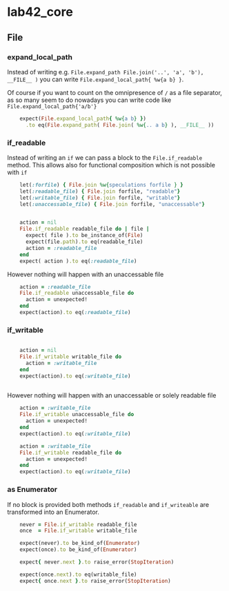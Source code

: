 # lab42\_core

## File

### expand\_local\_path


Instead of writing e.g. `File.expand_path File.join('..', 'a', 'b'), __FILE__ )` 
you can write `File.expand_local_path{ %w{a b} }`. 

Of course if you want to count on the omnipresence of `/` as a file separator, as so many seem to do
nowadays you can write code like `File.expand_local_path{'a/b'}` 

```ruby :example
    expect(File.expand_local_path{ %w{a b} })
      .to eq(File.expand_path( File.join( %w{.. a b} ), __FILE__ ))
```

### if\_readable

Instead of writing an `if` we can pass a block to the `File.if_readable` method.
This allows also for functional composition which is not possible with `if` 

```ruby :include
    let(:forfile) { File.join %w{speculations forfile } }
    let(:readable_file) { File.join forfile, "readable"}
    let(:writable_file) { File.join forfile, "writable"}
    let(:unaccessable_file) { File.join forfile, "unaccessable"}
```


```ruby :example readable

    action = nil
    File.if_readable readable_file do | file |
      expect( file ).to be_instance_of(File)
      expect(file.path).to eq(readable_file)
      action = :readable_file
    end
    expect( action ).to eq(:readable_file)
```

However nothing will happen with an unaccessable file

```ruby :example
    action = :readable_file
    File.if_readable unaccessable_file do
      action = unexpected!
    end
    expect(action).to eq(:readable_file)
```


### if\_writable

```ruby :example

    action = nil
    File.if_writable writable_file do
      action = :writable_file
    end
    expect(action).to eq(:writable_file)
    
```

However nothing will happen with an unaccessable or solely readable file

```ruby :example not writable
    action = :writable_file
    File.if_writable unaccessable_file do
      action = unexpected!
    end
    expect(action).to eq(:writable_file)
```

```ruby :example 
    action = :writable_file
    File.if_writable readable_file do
      action = unexpected!
    end
    expect(action).to eq(:writable_file)
```

### as Enumerator

If no block is provided both methods `if_readable` and `if_writeable` are transformed into an Enumerator.

```ruby :example
    never = File.if_writable readable_file
    once  = File.if_writable writable_file

    expect(never).to be_kind_of(Enumerator)
    expect(once).to be_kind_of(Enumerator)

    expect{ never.next }.to raise_error(StopIteration)

    expect(once.next).to eq(writable_file)
    expect{ once.next }.to raise_error(StopIteration)

```

